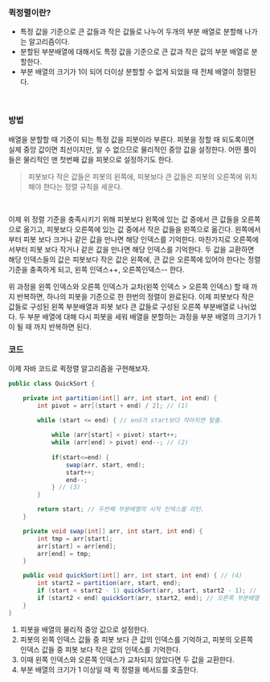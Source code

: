### 퀵정렬이란?

- 특정 값을 기준으로 큰 값들과 작은 값들로 나누어 두개의 부분 배열로 분할해 나가는 알고리즘이다.
- 분할된 부분배열에 대해서도 특정 값을 기준으로 큰 값과 작은 값의 부분 배열로 분할한다.
- 부분 배열의 크기가 1이 되어 더이상 분할할 수 없게 되었을 때 전체 배열이 정렬된다.
<br>

### 방법

배열을 분할할 때 기준이 되는 특정 값을 피봇이라 부른다.
피봇을 정할 때 되도록이면 실제 중앙 값이면 최선이지만, 알 수 없으므로 물리적인 중앙 값을 설정한다.
어떤 풀이들은 물리적인 맨 첫번째 값을 피봇으로 설정하기도 한다.
<br>

> 피봇보다 작은 값들은 피봇의 왼쪽에, 피봇보다 큰 값들은 피봇의 오른쪽에 위치해야 한다는 정렬 규칙을 세운다.
<br>

이제 위 정렬 기준을 충족시키기 위해 피봇보다 왼쪽에 있는 값 중에서 큰 값들을 오른쪽으로 옮기고, 피봇보다 오른쪽에 있는 값 중에서 작은 값들을 왼쪽으로 옮긴다. 
왼쪽에서부터 피봇 보다 크거나 같은 값을 만나면 해당 인덱스를 기억한다. 마찬가지로 오른쪽에서부터 피봇 보다 작거나 같은 값을 만나면 해당 인덱스를 기억한다. 
두 값을 교환하면 해당 인덱스들의 값은 피봇보다 작은 값은 왼쪽에, 큰 값은 오른쪽에 있어야 한다는 정렬 기준을 충족하게 되고, 왼쪽 인덱스++, 오른쪽인덱스-- 한다.
<br>

위 과정을 왼쪽 인덱스와 오른쪽 인덱스가 교차(왼쪽 인덱스 > 오른쪽 인덱스) 할 때 까지 반복하면, 하나의 피봇을 기준으로 한 한번의 정렬이 완료된다. 
이제 피봇보다 작은 값들로 구성된 왼쪽 부분배열과 피봇 보다 큰 값들로 구성된 오른쪽 부분배열로 나뉘었다. 
두 부분 배열에 대해 다시 피봇을 세워 배열을 분할하는 과정을 부분 배열의 크기가 1이 될 때 까지 반복하면 된다.
<br>

### 코드

이제 자바 코드로 퀵정렬 알고리즘을 구현해보자.

``` java
public class QuickSort {

    private int partition(int[] arr, int start, int end) {
        int pivot = arr[(start + end) / 2]; // (1)

        while (start <= end) { // end가 start보다 작아지면 탈출.
            
            while (arr[start] < pivot) start++;
            while (arr[end] > pivot) end--; // (2)
            
            if(start<=end) {
                swap(arr, start, end);
                start++;
                end--; 
            } // (3)
        }

        return start; // 두번째 부분배열의 시작 인덱스를 리턴.
    }

    private void swap(int[] arr, int start, int end) {
        int tmp = arr[start];
        arr[start] = arr[end];
        arr[end] = tmp;
    }

    public void quickSort(int[] arr, int start, int end) { // (4)
        int start2 = partition(arr, start, end);
        if (start < start2 - 1) quickSort(arr, start, start2 - 1); // 왼쪽 부분배열 크기 > 1
        if (start2 < end) quickSort(arr, start2, end); // 오른쪽 부분배열 크기 > 1
    }
}
```

1.  피봇을 배열의 물리적 중앙 값으로 설정한다.
2.  피봇의 왼쪽 인덱스 값들 중 피봇 보다 큰 값의 인덱스를 기억하고, 피봇의 오른쪽 인덱스 값들 중 피봇 보다 작은 값의 인덱스를 기억한다.
3.  이때 왼쪽 인덱스와 오른쪽 인덱스가 교차되지 않았다면 두 값을 교환한다.
4.  부분 배열의 크기가 1 이상일 때 퀵 정렬을 메서드를 호출한다.
